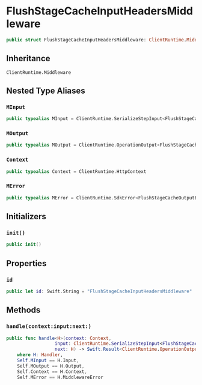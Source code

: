 # FlushStageCacheInputHeadersMiddleware

``` swift
public struct FlushStageCacheInputHeadersMiddleware: ClientRuntime.Middleware 
```

## Inheritance

`ClientRuntime.Middleware`

## Nested Type Aliases

### `MInput`

``` swift
public typealias MInput = ClientRuntime.SerializeStepInput<FlushStageCacheInput>
```

### `MOutput`

``` swift
public typealias MOutput = ClientRuntime.OperationOutput<FlushStageCacheOutputResponse>
```

### `Context`

``` swift
public typealias Context = ClientRuntime.HttpContext
```

### `MError`

``` swift
public typealias MError = ClientRuntime.SdkError<FlushStageCacheOutputError>
```

## Initializers

### `init()`

``` swift
public init() 
```

## Properties

### `id`

``` swift
public let id: Swift.String = "FlushStageCacheInputHeadersMiddleware"
```

## Methods

### `handle(context:input:next:)`

``` swift
public func handle<H>(context: Context,
                  input: ClientRuntime.SerializeStepInput<FlushStageCacheInput>,
                  next: H) -> Swift.Result<ClientRuntime.OperationOutput<FlushStageCacheOutputResponse>, MError>
    where H: Handler,
    Self.MInput == H.Input,
    Self.MOutput == H.Output,
    Self.Context == H.Context,
    Self.MError == H.MiddlewareError
```
